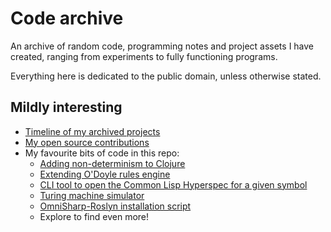 # Code archive

An archive of random code, programming notes and project assets I have created,
ranging from experiments to fully functioning programs.

Everything here is dedicated to the public domain, unless otherwise stated.


## Mildly interesting

- [Timeline of my archived projects](timeline.md)
- [My open source contributions](contributions.md)
- My favourite bits of code in this repo:
  - [Adding non-determinism to Clojure](2025/nondeterm-try)
  - [Extending O'Doyle rules engine](2024/en-rule)
  - [CLI tool to open the Common Lisp Hyperspec for a given symbol](2022/clhs-lookup)
  - [Turing machine simulator](2021/turing)
  - [OmniSharp-Roslyn installation script](2018/omnisharp)
  - Explore to find even more!
